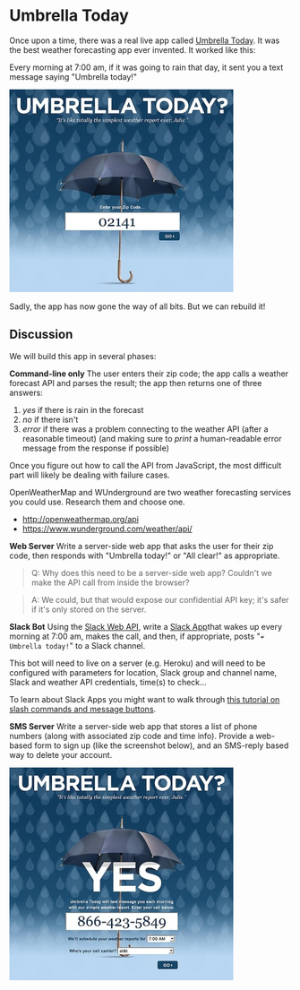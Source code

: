 # Umbrella Today

Once upon a time, there was a real live app called [Umbrella Today](https://robots.thoughtbot.com/umbrella-today). It was the best weather forecasting app ever invented. It worked like this:

Every morning at 7:00 am, if it was going to rain that day, it sent you a text message saying "Umbrella today!"

![umbrella today 1](umbrella-today-1.png)

Sadly, the app has now gone the way of all bits. But we can rebuild it!

## Discussion

We will build this app in several phases:

**Command-line only** The user enters their zip code; the app calls a weather forecast API and parses the result; the app then returns one of three answers:

1. _yes_ if there is rain in the forecast
2. _no_ if there isn't
3. _error_ if there was a problem connecting to the weather API (after a reasonable timeout) (and making sure to *print* a human-readable error message from the response if possible)

Once you figure out how to call the API from JavaScript, the most difficult part will likely be dealing with failure cases.

OpenWeatherMap and WUnderground are two weather forecasting services you could use. Research them and choose one.

* http://openweathermap.org/api
* https://www.wunderground.com/weather/api/

**Web Server** Write a server-side web app that asks the user for their zip code, then responds with "Umbrella today!" or "All clear!" as appropriate. 

> Q: Why does this need to be a server-side web app? Couldn't we make the API call from inside the browser? 

> A: We could, but that would expose our confidential API key; it's safer if it's only stored on the server.

**Slack Bot** Using the [Slack Web API](https://api.Slack.com/web), write a [Slack App](https://api.slack.com/slack-apps)that wakes up every morning at 7:00 am, makes the call, and then, if appropriate, posts "`☔ Umbrella today!`" to a Slack channel.

This bot will need to live on a server (e.g. Heroku) and will need to be configured with parameters for location, Slack group and channel name, Slack and weather API credentials, time(s) to check...

To learn about Slack Apps you might want to walk through [this tutorial on slash commands and message buttons](https://api.slack.com/tutorials/intro-to-message-buttons).

**SMS Server** Write a server-side web app that stores a list of phone numbers (along with associated zip code and time info). Provide a web-based form to sign up (like the screenshot below), and an SMS-reply based way to delete your account.

![umbrella today 2](umbrella-today-2.png)

